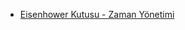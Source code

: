 
- [Eisenhower Kutusu - Zaman Yönetimi](http://www.yuce-erim.com/bloglar/2015/9/10/eisenhower-kutusu)
